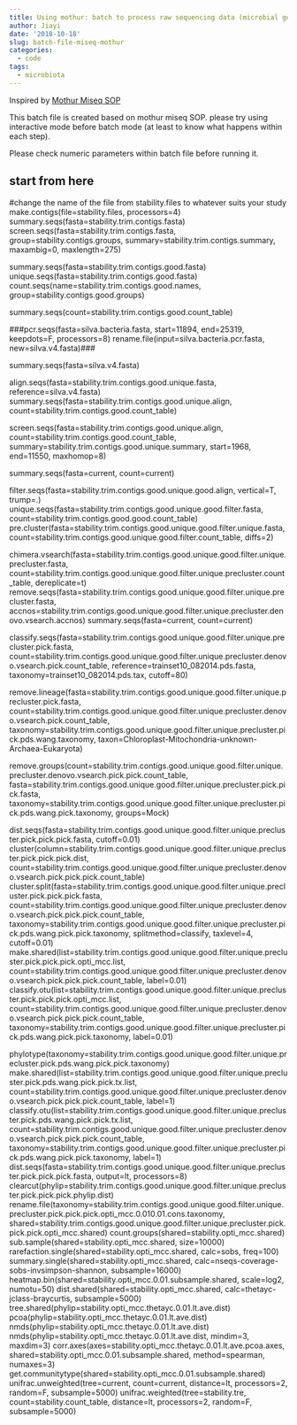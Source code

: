 ```yaml
---
title: Using mothur: batch to process raw sequencing data (microbial genomics) from Miseq
author: Jiayi
date: '2018-10-18'
slug: batch-file-miseq-mothur
categories:
  - code
tags:
  - microbiota
---
```


Inspired by [Mothur Miseq SOP](https://www.mothur.org/wiki/MiSeq_SOP)

This batch file is created based on mothur miseq SOP. please try using interactive mode before batch mode (at least to know what happens within each step).

Please check numeric parameters within batch file before running it. 

## start from here  
#change the name of the file from stability.files to whatever suits your study
make.contigs(file=stability.files, processors=4)
summary.seqs(fasta=stability.trim.contigs.fasta)
screen.seqs(fasta=stability.trim.contigs.fasta, group=stability.contigs.groups, summary=stability.trim.contigs.summary, maxambig=0, maxlength=275)

summary.seqs(fasta=stability.trim.contigs.good.fasta)
unique.seqs(fasta=stability.trim.contigs.good.fasta)
count.seqs(name=stability.trim.contigs.good.names, group=stability.contigs.good.groups)

summary.seqs(count=stability.trim.contigs.good.count_table)


###pcr.seqs(fasta=silva.bacteria.fasta, start=11894, end=25319, keepdots=F, processors=8)
rename.file(input=silva.bacteria.pcr.fasta, new=silva.v4.fasta)###

summary.seqs(fasta=silva.v4.fasta)


align.seqs(fasta=stability.trim.contigs.good.unique.fasta, reference=silva.v4.fasta)
summary.seqs(fasta=stability.trim.contigs.good.unique.align, count=stability.trim.contigs.good.count_table)

screen.seqs(fasta=stability.trim.contigs.good.unique.align, count=stability.trim.contigs.good.count_table, summary=stability.trim.contigs.good.unique.summary, start=1968, end=11550, maxhomop=8)

summary.seqs(fasta=current, count=current)

filter.seqs(fasta=stability.trim.contigs.good.unique.good.align, vertical=T, trump=.)
unique.seqs(fasta=stability.trim.contigs.good.unique.good.filter.fasta, count=stability.trim.contigs.good.good.count_table)
pre.cluster(fasta=stability.trim.contigs.good.unique.good.filter.unique.fasta, count=stability.trim.contigs.good.unique.good.filter.count_table, diffs=2)

chimera.vsearch(fasta=stability.trim.contigs.good.unique.good.filter.unique.precluster.fasta, count=stability.trim.contigs.good.unique.good.filter.unique.precluster.count_table, dereplicate=t)
remove.seqs(fasta=stability.trim.contigs.good.unique.good.filter.unique.precluster.fasta, accnos=stability.trim.contigs.good.unique.good.filter.unique.precluster.denovo.vsearch.accnos)
summary.seqs(fasta=current, count=current)

classify.seqs(fasta=stability.trim.contigs.good.unique.good.filter.unique.precluster.pick.fasta, count=stability.trim.contigs.good.unique.good.filter.unique.precluster.denovo.vsearch.pick.count_table, reference=trainset10_082014.pds.fasta, taxonomy=trainset10_082014.pds.tax, cutoff=80)

remove.lineage(fasta=stability.trim.contigs.good.unique.good.filter.unique.precluster.pick.fasta, count=stability.trim.contigs.good.unique.good.filter.unique.precluster.denovo.vsearch.pick.count_table, taxonomy=stability.trim.contigs.good.unique.good.filter.unique.precluster.pick.pds.wang.taxonomy, taxon=Chloroplast-Mitochondria-unknown-Archaea-Eukaryota)

remove.groups(count=stability.trim.contigs.good.unique.good.filter.unique.precluster.denovo.vsearch.pick.pick.count_table, fasta=stability.trim.contigs.good.unique.good.filter.unique.precluster.pick.pick.fasta, taxonomy=stability.trim.contigs.good.unique.good.filter.unique.precluster.pick.pds.wang.pick.taxonomy, groups=Mock)

dist.seqs(fasta=stability.trim.contigs.good.unique.good.filter.unique.precluster.pick.pick.pick.fasta, cutoff=0.01)
cluster(column=stability.trim.contigs.good.unique.good.filter.unique.precluster.pick.pick.pick.dist, count=stability.trim.contigs.good.unique.good.filter.unique.precluster.denovo.vsearch.pick.pick.pick.count_table)
cluster.split(fasta=stability.trim.contigs.good.unique.good.filter.unique.precluster.pick.pick.pick.fasta, count=stability.trim.contigs.good.unique.good.filter.unique.precluster.denovo.vsearch.pick.pick.pick.count_table, taxonomy=stability.trim.contigs.good.unique.good.filter.unique.precluster.pick.pds.wang.pick.pick.taxonomy, splitmethod=classify, taxlevel=4, cutoff=0.01)
make.shared(list=stability.trim.contigs.good.unique.good.filter.unique.precluster.pick.pick.pick.opti_mcc.list, count=stability.trim.contigs.good.unique.good.filter.unique.precluster.denovo.vsearch.pick.pick.pick.count_table, label=0.01)
classify.otu(list=stability.trim.contigs.good.unique.good.filter.unique.precluster.pick.pick.pick.opti_mcc.list, count=stability.trim.contigs.good.unique.good.filter.unique.precluster.denovo.vsearch.pick.pick.pick.count_table, taxonomy=stability.trim.contigs.good.unique.good.filter.unique.precluster.pick.pds.wang.pick.pick.taxonomy, label=0.01)

phylotype(taxonomy=stability.trim.contigs.good.unique.good.filter.unique.precluster.pick.pds.wang.pick.pick.taxonomy)
make.shared(list=stability.trim.contigs.good.unique.good.filter.unique.precluster.pick.pds.wang.pick.pick.tx.list, count=stability.trim.contigs.good.unique.good.filter.unique.precluster.denovo.vsearch.pick.pick.pick.count_table, label=1)
classify.otu(list=stability.trim.contigs.good.unique.good.filter.unique.precluster.pick.pds.wang.pick.pick.tx.list, count=stability.trim.contigs.good.unique.good.filter.unique.precluster.denovo.vsearch.pick.pick.pick.count_table, taxonomy=stability.trim.contigs.good.unique.good.filter.unique.precluster.pick.pds.wang.pick.pick.taxonomy, label=1)
dist.seqs(fasta=stability.trim.contigs.good.unique.good.filter.unique.precluster.pick.pick.pick.fasta, output=lt, processors=8)
clearcut(phylip=stability.trim.contigs.good.unique.good.filter.unique.precluster.pick.pick.pick.phylip.dist)
rename.file(taxonomy=stability.trim.contigs.good.unique.good.filter.unique.precluster.pick.pick.pick.opti_mcc.0.010.01.cons.taxonomy, shared=stability.trim.contigs.good.unique.good.filter.unique.precluster.pick.pick.pick.opti_mcc.shared)
count.groups(shared=stability.opti_mcc.shared)
sub.sample(shared=stability.opti_mcc.shared, size=10000)
rarefaction.single(shared=stability.opti_mcc.shared, calc=sobs, freq=100)
summary.single(shared=stability.opti_mcc.shared, calc=nseqs-coverage-sobs-invsimpson-shannon, subsample=16000)
heatmap.bin(shared=stability.opti_mcc.0.01.subsample.shared, scale=log2, numotu=50) 
dist.shared(shared=stability.opti_mcc.shared, calc=thetayc-jclass-braycurtis, subsample=5000)
tree.shared(phylip=stability.opti_mcc.thetayc.0.01.lt.ave.dist)
pcoa(phylip=stability.opti_mcc.thetayc.0.01.lt.ave.dist)
nmds(phylip=stability.opti_mcc.thetayc.0.01.lt.ave.dist)
nmds(phylip=stability.opti_mcc.thetayc.0.01.lt.ave.dist, mindim=3, maxdim=3)
corr.axes(axes=stability.opti_mcc.thetayc.0.01.lt.ave.pcoa.axes, shared=stability.opti_mcc.0.01.subsample.shared, method=spearman, numaxes=3)
get.communitytype(shared=stability.opti_mcc.0.01.subsample.shared)
unifrac.unweighted(tree=current, count=current, distance=lt, processors=2, random=F, subsample=5000)
unifrac.weighted(tree=stability.tre, count=stability.count_table, distance=lt, processors=2, random=F, subsample=5000)


